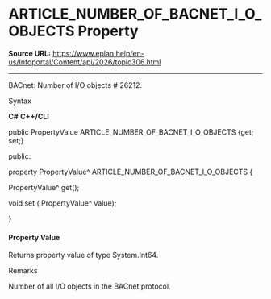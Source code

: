 # ARTICLE_NUMBER_OF_BACNET_I_O_OBJECTS Property

**Source URL:** https://www.eplan.help/en-us/Infoportal/Content/api/2026/topic306.html

---

BACnet: Number of I/O objects # 26212.

Syntax

**C#**
**C++/CLI**


public PropertyValue ARTICLE_NUMBER_OF_BACNET_I_O_OBJECTS {get; set;}

public:

property PropertyValue^ ARTICLE_NUMBER_OF_BACNET_I_O_OBJECTS {

   PropertyValue^ get();

   void set (    PropertyValue^ value);

}


#### Property Value

Returns property value of type System.Int64.

Remarks

Number of all I/O objects in the BACnet protocol.
